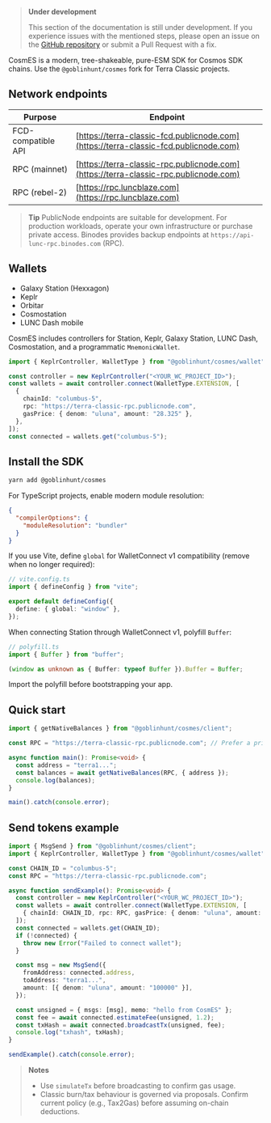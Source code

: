 > **Under development**
>
> This section of the documentation is still under development. If you experience issues with the mentioned steps, please open an issue on the [GitHub repository](https://github.com/terra-classic-io/website/issues) or submit a Pull Request with a fix.

CosmES is a modern, tree-shakeable, pure-ESM SDK for Cosmos SDK chains. Use the `@goblinhunt/cosmes` fork for Terra Classic projects.

## Network endpoints

| Purpose | Endpoint |
| --- | --- |
| FCD-compatible API | [https://terra-classic-fcd.publicnode.com](https://terra-classic-fcd.publicnode.com) |
| RPC (mainnet) | [https://terra-classic-rpc.publicnode.com](https://terra-classic-rpc.publicnode.com) |
| RPC (rebel-2) | [https://rpc.luncblaze.com](https://rpc.luncblaze.com) |

> **Tip**
> PublicNode endpoints are suitable for development. For production workloads, operate your own infrastructure or purchase private access. Binodes provides backup endpoints at `https://api-lunc-rpc.binodes.com` (RPC).

## Wallets

- Galaxy Station (Hexxagon)
- Keplr
- Orbitar
- Cosmostation
- LUNC Dash mobile

CosmES includes controllers for Station, Keplr, Galaxy Station, LUNC Dash, Cosmostation, and a programmatic `MnemonicWallet`.

```ts
import { KeplrController, WalletType } from "@goblinhunt/cosmes/wallet";

const controller = new KeplrController("<YOUR_WC_PROJECT_ID>");
const wallets = await controller.connect(WalletType.EXTENSION, [
  {
    chainId: "columbus-5",
    rpc: "https://terra-classic-rpc.publicnode.com",
    gasPrice: { denom: "uluna", amount: "28.325" },
  },
]);
const connected = wallets.get("columbus-5");
```

## Install the SDK

```bash
yarn add @goblinhunt/cosmes
```

For TypeScript projects, enable modern module resolution:

```json
{
  "compilerOptions": {
    "moduleResolution": "bundler"
  }
}
```

If you use Vite, define `global` for WalletConnect v1 compatibility (remove when no longer required):

```ts
// vite.config.ts
import { defineConfig } from "vite";

export default defineConfig({
  define: { global: "window" },
});
```

When connecting Station through WalletConnect v1, polyfill `Buffer`:

```ts
// polyfill.ts
import { Buffer } from "buffer";

(window as unknown as { Buffer: typeof Buffer }).Buffer = Buffer;
```

Import the polyfill before bootstrapping your app.

## Quick start

```ts
import { getNativeBalances } from "@goblinhunt/cosmes/client";

const RPC = "https://terra-classic-rpc.publicnode.com"; // Prefer a private endpoint for production

async function main(): Promise<void> {
  const address = "terra1...";
  const balances = await getNativeBalances(RPC, { address });
  console.log(balances);
}

main().catch(console.error);
```

## Send tokens example

```ts
import { MsgSend } from "@goblinhunt/cosmes/client";
import { KeplrController, WalletType } from "@goblinhunt/cosmes/wallet";

const CHAIN_ID = "columbus-5";
const RPC = "https://terra-classic-rpc.publicnode.com";

async function sendExample(): Promise<void> {
  const controller = new KeplrController("<YOUR_WC_PROJECT_ID>");
  const wallets = await controller.connect(WalletType.EXTENSION, [
    { chainId: CHAIN_ID, rpc: RPC, gasPrice: { denom: "uluna", amount: "0.015" } },
  ]);
  const connected = wallets.get(CHAIN_ID);
  if (!connected) {
    throw new Error("Failed to connect wallet");
  }

  const msg = new MsgSend({
    fromAddress: connected.address,
    toAddress: "terra1...",
    amount: [{ denom: "uluna", amount: "100000" }],
  });

  const unsigned = { msgs: [msg], memo: "hello from CosmES" };
  const fee = await connected.estimateFee(unsigned, 1.2);
  const txHash = await connected.broadcastTx(unsigned, fee);
  console.log("txhash", txHash);
}

sendExample().catch(console.error);
```

> **Notes**
>
> - Use `simulateTx` before broadcasting to confirm gas usage.
> - Classic burn/tax behaviour is governed via proposals. Confirm current policy (e.g., Tax2Gas) before assuming on-chain deductions.
